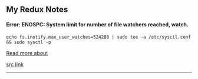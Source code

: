 ## My Redux Notes

#### Error: ENOSPC: System limit for number of file watchers reached, watch.

` echo fs.inotify.max_user_watches=524288 | sudo tee -a /etc/sysctl.conf && sudo sysctl -p `

[Read more about](https://github.com/guard/listen/wiki/Increasing-the-amount-of-inotify-watchers#the-technical-details)

[src link](https://github.com/gatsbyjs/gatsby/issues/11406)

***